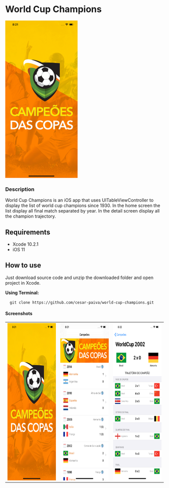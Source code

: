 # World Cup Champions

<img src="https://github.com/cesar-paiva/world-cup-champions/blob/master/world-cup-champion.gif?raw=true" height="500">

### Description

World Cup Champions is an iOS app that uses UITableViewController to display the list of world cup champions since 1930. In the home screen the list display all final match separated by year. In the detail screen display all the champion trajectory.

## Requirements
- Xcode 10.2.1
- iOS 11

## How to use
Just download source code and unzip the downloaded folder and open project in Xcode.

**Using Terminal:**
```
  git clone https://github.com/cesar-paiva/world-cup-champions.git
  ```

#### Screenshots
<table align="center" border="0">

<tr>
<td> <img src="https://github.com/cesar-paiva/world-cup-champions/blob/master/launch-screen.png?raw=true" height="500"> </td>
<td> <img src="https://github.com/cesar-paiva/world-cup-champions/blob/master/home-screen.png?raw=true" height="500"> </td>
<td> <img src="https://github.com/cesar-paiva/world-cup-champions/blob/master/detail-screen.png?raw=true" height="500"> </td>
</tr>

</table>

